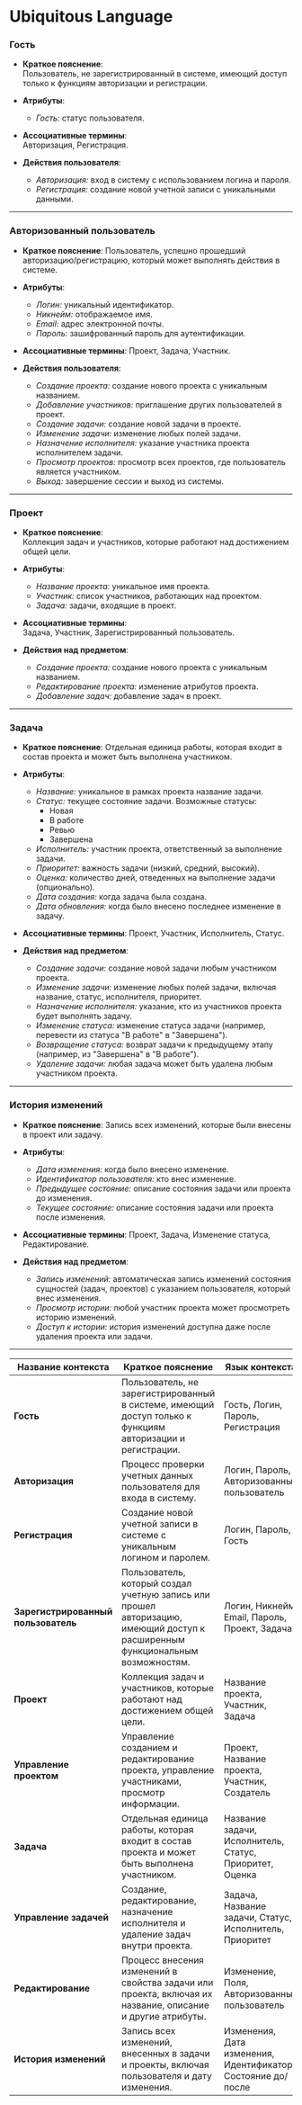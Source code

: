 # Ubiquitous Language
### Гость
- **Краткое пояснение**:  
  Пользователь, не зарегистрированный в системе, имеющий доступ только к функциям авторизации и регистрации.

- **Атрибуты**:
  - *Гость:* статус пользователя.

- **Ассоциативные термины**:  
  Авторизация, Регистрация.

- **Действия пользователя**:
  - *Авторизация:* вход в систему с использованием логина и пароля.
  - *Регистрация:* создание новой учетной записи с уникальными данными.

---

### Авторизованный пользователь
- **Краткое пояснение**:
  Пользователь, успешно прошедший авторизацию/регистрацию, который может выполнять действия в системе.

- **Атрибуты**:
  - *Логин:* уникальный идентификатор.
  - *Никнейм:* отображаемое имя.
  - *Email*: адрес электронной почты.
  - *Пароль*: зашифрованный пароль для аутентификации.

- **Ассоциативные термины**:
  Проект, Задача, Участник.

- **Действия пользователя**:
  - *Создание проекта:* создание нового проекта с уникальным названием.
  - *Добавление участников:* приглашение других пользователей в проект.
  - *Создание задачи:* создание новой задачи в проекте.
  - *Изменение задачи:* изменение любых полей задачи.
  - *Назначение исполнителя:* указание участника проекта исполнителем задачи.
  - *Просмотр проектов:* просмотр всех проектов, где пользователь является участником.
  - *Выход:* завершение сессии и выход из системы.


---

### Проект
- **Краткое пояснение**:  
  Коллекция задач и участников, которые работают над достижением общей цели.

- **Атрибуты**:
  - *Название проекта:* уникальное имя проекта.
  - *Участник:* список участников, работающих над проектом.
  - *Задача:* задачи, входящие в проект.

- **Ассоциативные термины**:  
  Задача, Участник, Зарегистрированный пользователь.

- **Действия над предметом**:
  - *Создание проекта:* создание нового проекта с уникальным названием.
  - *Редактирование проекта:* изменение атрибутов проекта.
  - *Добавление задач:* добавление задач в проект.

---

### Задача
- **Краткое пояснение**:
  Отдельная единица работы, которая входит в состав проекта и может быть выполнена участником.

- **Атрибуты**:
  - *Название:* уникальное в рамках проекта название задачи.
  - *Статус:* текущее состояние задачи. Возможные статусы:
    - Новая
    - В работе
    - Ревью
    - Завершена
  - *Исполнитель:* участник проекта, ответственный за выполнение задачи.
  - *Приоритет:* важность задачи (низкий, средний, высокий).
  - *Оценка:* количество дней, отведенных на выполнение задачи (опционально).
  - *Дата создания:* когда задача была создана.
  - *Дата обновления:* когда было внесено последнее изменение в задачу.

- **Ассоциативные термины**:
  Проект, Участник, Исполнитель, Статус.

- **Действия над предметом**:
  - *Создание задачи:* создание новой задачи любым участником проекта.
  - *Изменение задачи:* изменение любых полей задачи, включая название, статус, исполнителя, приоритет.
  - *Назначение исполнителя:* указание, кто из участников проекта будет выполнять задачу.
  - *Изменение статуса:* изменение статуса задачи (например, перевести из статуса "В работе" в "Завершена").
  - *Возвращение статуса:* возврат задачи к предыдущему этапу (например, из "Завершена" в "В работе").
  - *Удаление задачи:* любая задача может быть удалена любым участником проекта.

---

### История изменений
- **Краткое пояснение**:
  Запись всех изменений, которые были внесены в проект или задачу.

- **Атрибуты**:
  - *Дата изменения:* когда было внесено изменение.
  - *Идентификатор пользователя:* кто внес изменение.
  - *Предыдущее состояние:* описание состояния задачи или проекта до изменения.
  - *Текущее состояние:* описание состояния задачи или проекта после изменения.

- **Ассоциативные термины**:
  Проект, Задача, Изменение статуса, Редактирование.

- **Действия над предметом**:
  - *Запись изменений:* автоматическая запись изменений состояния сущностей (задач, проектов) с указанием пользователя, который внес изменения.
  - *Просмотр истории:* любой участник проекта может просмотреть историю изменений.
  - *Доступ к истории:* история изменений доступна даже после удаления проекта или задачи.

---


| Название контекста       | Краткое пояснение                                                             | Язык контекста                                                                 |
|--------------------------|-------------------------------------------------------------------------------|--------------------------------------------------------------------------------|
| **Гость**                 | Пользователь, не зарегистрированный в системе, имеющий доступ только к функциям авторизации и регистрации. | Гость, Логин, Пароль, Регистрация                                        | 
| **Авторизация**           | Процесс проверки учетных данных пользователя для входа в систему.             | Логин, Пароль, Авторизованный пользователь                                      |
| **Регистрация**           | Создание новой учетной записи в системе с уникальным логином и паролем.       | Логин, Пароль, Гость                                                |
| **Зарегистрированный пользователь** | Пользователь, который создал учетную запись или прошел авторизацию, имеющий доступ к расширенным функциональным возможностям. | Логин, Никнейм, Email, Пароль, Проект, Задача      |
| **Проект**                | Коллекция задач и участников, которые работают над достижением общей цели.  | Название проекта, Участник, Задача                               |
| **Управление проектом**   | Управление созданием и редактирование проекта, управление участниками, просмотр информации. | Проект, Название проекта, Участник, Создатель                                   |
| **Задача**                | Отдельная единица работы, которая входит в состав проекта и может быть выполнена участником. | Название задачи, Исполнитель, Статус, Приоритет, Оценка                        |
| **Управление задачей**    | Создание, редактирование, назначение исполнителя и удаление задач внутри проекта. | Задача, Название задачи, Статус, Исполнитель, Приоритет                        |
| **Редактирование**        | Процесс внесения изменений в свойства задачи или проекта, включая их название, описание и другие атрибуты. | Изменение, Поля, Авторизованный пользователь                             |
| **История изменений**     | Запись всех изменений, внесенных в задачи и проекты, включая пользователя и дату изменения. | Изменения, Дата изменения, Идентификатор, Состояние до/после                  |


